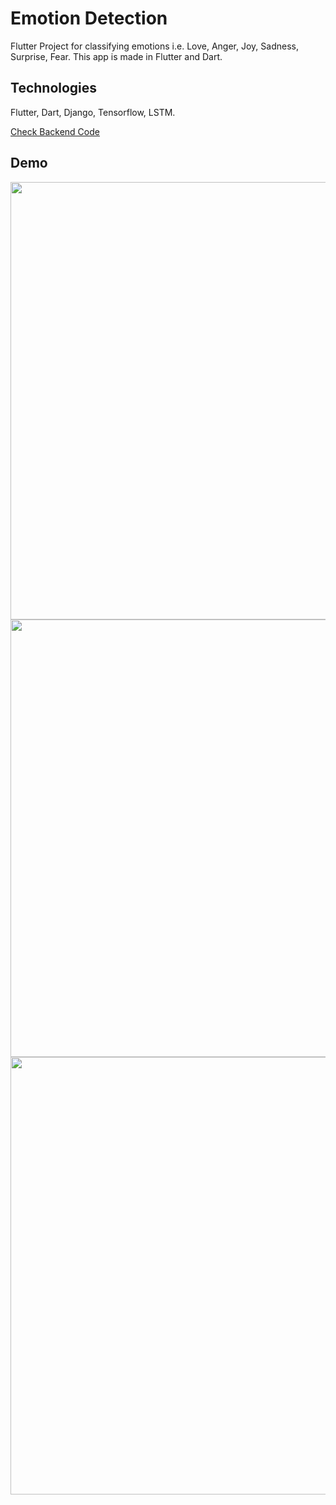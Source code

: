 # Emotion Detection

Flutter Project for classifying emotions i.e. Love, Anger, Joy, Sadness, Surprise, Fear. This app is made in Flutter and Dart.

## Technologies

Flutter, Dart, Django, Tensorflow, LSTM.

[Check Backend Code](https://github.com/adiptdevtomar/emotions_backend)

## Demo

<img src="https://user-images.githubusercontent.com/40589577/126349530-8630f9d6-d38b-4560-b084-f2bce40aaa70.png" height="700">
<img src="https://user-images.githubusercontent.com/40589577/126350377-a5d9706c-2f65-4561-82e9-af2f3d990192.jpg" height="700">
<img src="https://user-images.githubusercontent.com/40589577/126350477-b3d20e22-4f5e-4273-b8e8-807caab5a3fc.jpg" height="700">
